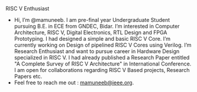 RISC V Enthusiast

- Hi, I’m @mamuneeb. I am pre-final year Undergraduate Student pursuing B.E. in ECE from GNDEC, Bidar. I’m interested in Computer Architecture, RISC V, Digital Electronics, RTL Design and FPGA Prototyping. I had designed a simple and basic RISC V Core. I’m currently working on Design of pipelined RISC V Cores using Verilog. I’m Research Enthusiast and want to pursue career in Hardware Design specialized in RISC V. I had already published a Research Paper entitled "A Complete Survey of RISC V Architecture" in International Conference. I am open for collaborations regarding RISC V Based projects, Research Papers etc.
- Feel free to reach me out : mamuneeb@ieee.org. 

<!---
mamuneeb/mamuneeb is a ✨ special ✨ repository because its `README.md` (this file) appears on your GitHub profile.
You can click the Preview link to take a look at your changes.
--->
